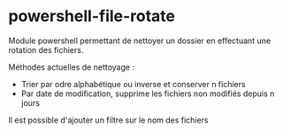 powershell-file-rotate
================

Module powershell permettant de nettoyer un dossier en effectuant une rotation des fichiers.

Méthodes actuelles de nettoyage :
 - Trier par odre alphabétique ou inverse et conserver n fichiers
 - Par date de modification, supprime les fichiers non modifiés depuis n jours

Il est possible d'ajouter un filtre sur le nom des fichiers
